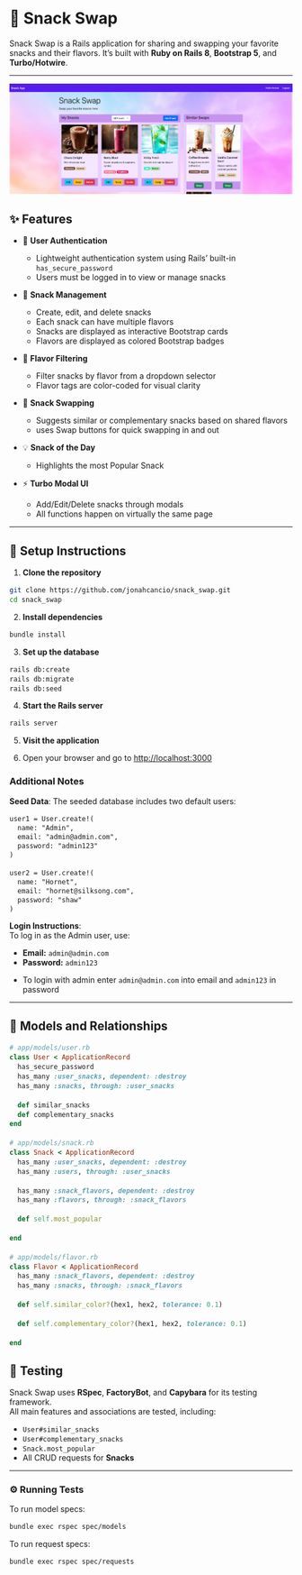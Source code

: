 # 🍫 Snack Swap

Snack Swap is a Rails application for sharing and swapping your favorite snacks and their flavors. 
It’s built with **Ruby on Rails 8**, **Bootstrap 5**, and **Turbo/Hotwire**.

---

![sample-img.png](sample-img.png)

## ✨ Features

- 👤 **User Authentication**
    - Lightweight authentication system using Rails’ built-in `has_secure_password`
    - Users must be logged in to view or manage snacks

- 🍭 **Snack Management**
    - Create, edit, and delete snacks
    - Each snack can have multiple flavors
    - Snacks are displayed as interactive Bootstrap cards
    - Flavors are displayed as colored Bootstrap badges

- 🎨 **Flavor Filtering**
    - Filter snacks by flavor from a dropdown selector
    - Flavor tags are color-coded for visual clarity

- 🔄 **Snack Swapping**
    - Suggests similar or complementary snacks based on shared flavors
    - uses Swap buttons for quick swapping in and out

- 💡 **Snack of the Day**
    - Highlights the most Popular Snack

- ⚡ **Turbo Modal UI**
    - Add/Edit/Delete snacks through modals
    - All functions happen on virtually the same page

---
## 🔧 Setup Instructions

1. **Clone the repository**
```bash
git clone https://github.com/jonahcancio/snack_swap.git
cd snack_swap
```

2. **Install dependencies**

```bash
bundle install
```

3. **Set up the database**

```bash
rails db:create
rails db:migrate
rails db:seed
```

4. **Start the Rails server**
```bash
rails server
```
5. **Visit the application**

6. Open your browser and go to [http://localhost:3000](http://localhost:3000)

### Additional Notes
**Seed Data**: The seeded database includes two default users:

```
user1 = User.create!(
  name: "Admin",
  email: "admin@admin.com",
  password: "admin123"
)

user2 = User.create!(
  name: "Hornet",
  email: "hornet@silksong.com",
  password: "shaw"
)
```
**Login Instructions**:  
  To log in as the Admin user, use:
  - **Email:** `admin@admin.com`
  - **Password:** `admin123`


* To login with admin enter `admin@admin.com` into email and `admin123` in password

---

## 🧩 Models and Relationships

```ruby
# app/models/user.rb
class User < ApplicationRecord
  has_secure_password
  has_many :user_snacks, dependent: :destroy
  has_many :snacks, through: :user_snacks
  
  def similar_snacks
  def complementary_snacks
end

# app/models/snack.rb
class Snack < ApplicationRecord
  has_many :user_snacks, dependent: :destroy
  has_many :users, through: :user_snacks

  has_many :snack_flavors, dependent: :destroy
  has_many :flavors, through: :snack_flavors

  def self.most_popular

end

# app/models/flavor.rb
class Flavor < ApplicationRecord
  has_many :snack_flavors, dependent: :destroy
  has_many :snacks, through: :snack_flavors
  
  def self.similar_color?(hex1, hex2, tolerance: 0.1)

  def self.complementary_color?(hex1, hex2, tolerance: 0.1)

end
```

## 🧪 Testing

Snack Swap uses **RSpec**, **FactoryBot**, and **Capybara** for its testing framework.  
All main features and associations are tested, including:

- `User#similar_snacks`
- `User#complementary_snacks`
- `Snack.most_popular`
- All CRUD requests for **Snacks**

---

### ⚙️ Running Tests

To run model specs:

```bash
bundle exec rspec spec/models
```

To run request specs:

```bash
bundle exec rspec spec/requests
```


